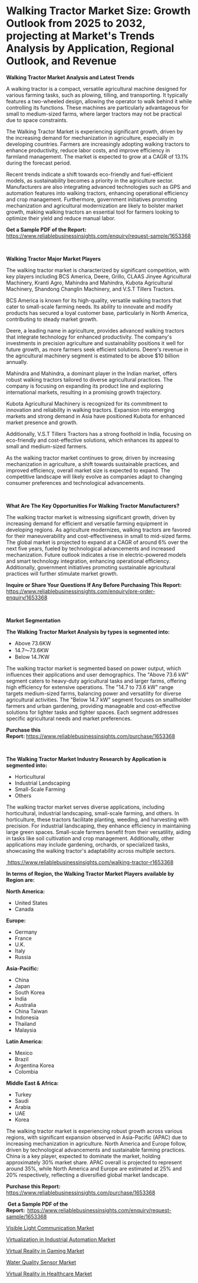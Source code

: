 <p><h1>Walking Tractor Market Size: Growth Outlook from 2025 to 2032, projecting at Market's Trends Analysis by Application, Regional Outlook, and Revenue</h1></p><p><strong>Walking Tractor Market Analysis and Latest Trends</strong></p>
<p><p>A walking tractor is a compact, versatile agricultural machine designed for various farming tasks, such as plowing, tilling, and transporting. It typically features a two-wheeled design, allowing the operator to walk behind it while controlling its functions. These machines are particularly advantageous for small to medium-sized farms, where larger tractors may not be practical due to space constraints.</p><p>The Walking Tractor Market is experiencing significant growth, driven by the increasing demand for mechanization in agriculture, especially in developing countries. Farmers are increasingly adopting walking tractors to enhance productivity, reduce labor costs, and improve efficiency in farmland management. The market is expected to grow at a CAGR of 13.1% during the forecast period. </p><p>Recent trends indicate a shift towards eco-friendly and fuel-efficient models, as sustainability becomes a priority in the agriculture sector. Manufacturers are also integrating advanced technologies such as GPS and automation features into walking tractors, enhancing operational efficiency and crop management. Furthermore, government initiatives promoting mechanization and agricultural modernization are likely to bolster market growth, making walking tractors an essential tool for farmers looking to optimize their yield and reduce manual labor.</p></p>
<p><strong>Get a Sample PDF of the Report:&nbsp;</strong> <a href="https://www.reliablebusinessinsights.com/enquiry/request-sample/1653368?utm_campaign=96&utm_medium=2&utm_source=Github&utm_content=ia&utm_term=05032025&utm_id=walking-tractor">https://www.reliablebusinessinsights.com/enquiry/request-sample/1653368</a></p>
<p>&nbsp;</p>
<p><strong>Walking Tractor Major Market Players</strong></p>
<p><p>The walking tractor market is characterized by significant competition, with key players including BCS America, Deere, Grillo, CLAAS Jinyee Agricultural Machinery, Kranti Agro, Mahindra and Mahindra, Kubota Agricultural Machinery, Shandong Changlin Machinery, and V.S.T Tillers Tractors. </p><p>BCS America is known for its high-quality, versatile walking tractors that cater to small-scale farming needs. Its ability to innovate and modify products has secured a loyal customer base, particularly in North America, contributing to steady market growth.</p><p>Deere, a leading name in agriculture, provides advanced walking tractors that integrate technology for enhanced productivity. The company's investments in precision agriculture and sustainability positions it well for future growth, as more farmers seek efficient solutions. Deere's revenue in the agricultural machinery segment is estimated to be above $10 billion annually.</p><p>Mahindra and Mahindra, a dominant player in the Indian market, offers robust walking tractors tailored to diverse agricultural practices. The company is focusing on expanding its product line and exploring international markets, resulting in a promising growth trajectory.</p><p>Kubota Agricultural Machinery is recognized for its commitment to innovation and reliability in walking tractors. Expansion into emerging markets and strong demand in Asia have positioned Kubota for enhanced market presence and growth.</p><p>Additionally, V.S.T Tillers Tractors has a strong foothold in India, focusing on eco-friendly and cost-effective solutions, which enhances its appeal to small and medium-sized farmers.</p><p>As the walking tractor market continues to grow, driven by increasing mechanization in agriculture, a shift towards sustainable practices, and improved efficiency, overall market size is expected to expand. The competitive landscape will likely evolve as companies adapt to changing consumer preferences and technological advancements.</p></p>
<p>&nbsp;</p>
<p><strong>What Are The Key Opportunities For Walking Tractor Manufacturers?</strong></p>
<p><p>The walking tractor market is witnessing significant growth, driven by increasing demand for efficient and versatile farming equipment in developing regions. As agriculture modernizes, walking tractors are favored for their maneuverability and cost-effectiveness in small to mid-sized farms. The global market is projected to expand at a CAGR of around 6% over the next five years, fueled by technological advancements and increased mechanization. Future outlook indicates a rise in electric-powered models and smart technology integration, enhancing operational efficiency. Additionally, government initiatives promoting sustainable agricultural practices will further stimulate market growth.</p></p>
<p><strong>Inquire or Share Your Questions If Any Before Purchasing This Report:</strong> <a href="https://www.reliablebusinessinsights.com/enquiry/pre-order-enquiry/1653368?utm_campaign=96&utm_medium=2&utm_source=Github&utm_content=ia&utm_term=05032025&utm_id=walking-tractor">https://www.reliablebusinessinsights.com/enquiry/pre-order-enquiry/1653368</a></p>
<p>&nbsp;</p>
<p><strong>Market Segmentation</strong></p>
<p><strong>The Walking Tractor Market Analysis by types is segmented into:</strong></p>
<p><ul><li>Above 73.6KW</li><li>14.7～73.6KW</li><li>Below 14.7KW</li></ul></p>
<p><p>The walking tractor market is segmented based on power output, which influences their applications and user demographics. The "Above 73.6 kW" segment caters to heavy-duty agricultural tasks and larger farms, offering high efficiency for extensive operations. The "14.7 to 73.6 kW" range targets medium-sized farms, balancing power and versatility for diverse agricultural activities. The "Below 14.7 kW" segment focuses on smallholder farmers and urban gardening, providing manageable and cost-effective solutions for lighter tasks and tighter spaces. Each segment addresses specific agricultural needs and market preferences.</p></p>
<p><strong>Purchase this Report:&nbsp;</strong><a href="https://www.reliablebusinessinsights.com/purchase/1653368?utm_campaign=96&utm_medium=2&utm_source=Github&utm_content=ia&utm_term=05032025&utm_id=walking-tractor">https://www.reliablebusinessinsights.com/purchase/1653368</a></p>
<p>&nbsp;</p>
<p><strong>The Walking Tractor Market Industry Research by Application is segmented into:</strong></p>
<p><ul><li>Horticultural</li><li>Industrial Landscaping</li><li>Small-Scale Farming</li><li>Others</li></ul></p>
<p><p>The walking tractor market serves diverse applications, including horticultural, industrial landscaping, small-scale farming, and others. In horticulture, these tractors facilitate planting, weeding, and harvesting with precision. For industrial landscaping, they enhance efficiency in maintaining large green spaces. Small-scale farmers benefit from their versatility, aiding in tasks like soil cultivation and crop management. Additionally, other applications may include gardening, orchards, or specialized tasks, showcasing the walking tractor's adaptability across multiple sectors.</p></p>
<p><a href="https://www.reliablebusinessinsights.com/walking-tractor-r1653368?utm_campaign=96&utm_medium=2&utm_source=Github&utm_content=ia&utm_term=05032025&utm_id=walking-tractor">&nbsp;https://www.reliablebusinessinsights.com/walking-tractor-r1653368</a></p>
<p><strong>In terms of Region, the Walking Tractor Market Players available by Region are:</strong></p>
<p>
    <p> <strong> North America: </strong>
        <ul>
            <li>United States</li>
            <li>Canada</li>
        </ul>
        </p> 
    <p> <strong> Europe: </strong>
        <ul>
            <li>Germany</li>
            <li>France</li>
            <li>U.K.</li>
            <li>Italy</li>
            <li>Russia</li>
        </ul>
        </p> 
    <p> <strong> Asia-Pacific: </strong>
        <ul>
            <li>China</li>
            <li>Japan</li>
            <li>South Korea</li>
            <li>India</li>
            <li>Australia</li>
            <li>China Taiwan</li>
            <li>Indonesia</li>
            <li>Thailand</li>
            <li>Malaysia</li>
        </ul>
        </p> 
    <p> <strong> Latin America: </strong>
        <ul>
            <li>Mexico</li>
            <li>Brazil</li>
            <li>Argentina Korea</li>
            <li>Colombia</li>
        </ul>
        </p> 
    <p> <strong> Middle East & Africa: </strong>
        <ul>
            <li>Turkey</li>
            <li>Saudi</li>
            <li>Arabia</li>
            <li>UAE</li>
            <li>Korea</li>
        </ul>
    </p>
    </p>
<p><p>The walking tractor market is experiencing robust growth across various regions, with significant expansion observed in Asia-Pacific (APAC) due to increasing mechanization in agriculture. North America and Europe follow, driven by technological advancements and sustainable farming practices. China is a key player, expected to dominate the market, holding approximately 30% market share. APAC overall is projected to represent around 35%, while North America and Europe are estimated at 25% and 20% respectively, reflecting a diversified global market landscape.</p></p>
<p><strong>Purchase this Report: </strong><a href="https://www.reliablebusinessinsights.com/purchase/1653368?utm_campaign=96&utm_medium=2&utm_source=Github&utm_content=ia&utm_term=05032025&utm_id=walking-tractor">https://www.reliablebusinessinsights.com/purchase/1653368</a></p>
<p>&nbsp;<strong>Get a Sample PDF of the Report:&nbsp;&nbsp;</strong><a href="https://www.reliablebusinessinsights.com/enquiry/request-sample/1653368?utm_campaign=96&utm_medium=2&utm_source=Github&utm_content=ia&utm_term=05032025&utm_id=walking-tractor">https://www.reliablebusinessinsights.com/enquiry/request-sample/1653368</a></p>
<p><strong></strong></p>
<p><p><a href="https://github.com/rembaentin6f/Market-Research-Report-List-1/blob/main/visible-light-communication-market.md?utm_campaign=96&utm_medium=2&utm_source=Github&utm_content=ia&utm_term=05032025&utm_id=walking-tractor">Visible Light Communication Market</a></p><p><a href="https://github.com/dukawashviro/Market-Research-Report-List-1/blob/main/virtualization-in-industrial-automation-market.md?utm_campaign=96&utm_medium=2&utm_source=Github&utm_content=ia&utm_term=05032025&utm_id=walking-tractor">Virtualization in Industrial Automation Market</a></p><p><a href="https://github.com/tineamonaya/Market-Research-Report-List-1/blob/main/virtual-reality-in-gaming-market.md?utm_campaign=96&utm_medium=2&utm_source=Github&utm_content=ia&utm_term=05032025&utm_id=walking-tractor">Virtual Reality in Gaming Market</a></p><p><a href="https://github.com/molayrabeta/Market-Research-Report-List-1/blob/main/water-quality-sensor-market.md?utm_campaign=96&utm_medium=2&utm_source=Github&utm_content=ia&utm_term=05032025&utm_id=walking-tractor">Water Quality Sensor Market</a></p><p><a href="https://github.com/koopalujale2/Market-Research-Report-List-1/blob/main/virtual-reality-in-healthcare-market.md?utm_campaign=96&utm_medium=2&utm_source=Github&utm_content=ia&utm_term=05032025&utm_id=walking-tractor">Virtual Reality in Healthcare Market</a></p></p>